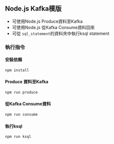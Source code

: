 ## Node.js Kafka模版
- 可使用Node.js Produce資料至Kafka
- 可使用Node.js 從Kafka Consume資料回來
- 可從 `sql_statement`的資料夾中執行ksql statement

### 執行指令

#### 安裝依賴
```bash
npm install
```

#### Produce 資料至Kafka
```bash
npm run produce
```

#### 從Kafka Consume資料
```bash
npm run consume
```

#### 執行ksql
```bash
npm run ksql
```